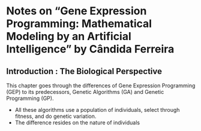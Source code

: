 # Notes on “Gene Expression Programming: Mathematical Modeling by an Artificial Intelligence” by Cândida Ferreira


## Introduction : The Biological Perspective

This chapter goes through the differences of Gene Expression Programming (GEP) to its predecessors, Genetic Algorithms (GA) and Genetic Programming (GP). 

- All these algorithms use a population of individuals, select through fitness, and do genetic variation. 
- The difference resides on the nature of individuals 
